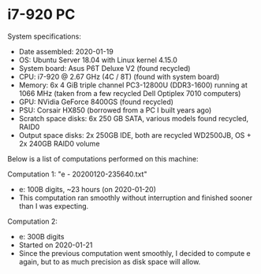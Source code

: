 # i7-920 PC

System specifications:
- Date assembled: 2020-01-19
- OS: Ubuntu Server 18.04 with Linux kernel 4.15.0
- System board: Asus P6T Deluxe V2 (found recycled)
- CPU: i7-920 @ 2.67 GHz (4C / 8T) (found with system board)
- Memory: 6x 4 GiB triple channel PC3-12800U (DDR3-1600) running at 1066 MHz (taken
from a few recycled Dell Optiplex 7010 computers)
- GPU: NVidia GeForce 8400GS (found recycled)
- PSU: Corsair HX850 (borrowed from a PC I built years ago)
- Scratch space disks: 6x 250 GB SATA, various models found recycled, RAID0
- Output space disks: 2x 250GB IDE, both are recycled WD2500JB, OS + 2x 240GB
RAID0 volume

Below is a list of computations performed on this machine:

Computation 1: "e - 20200120-235640.txt"
- e: 100B digits, ~23 hours (on 2020-01-20)
- This computation ran smoothly without interruption and finished sooner than I
was expecting.

Computation 2:
- e: 300B digits
- Started on 2020-01-21
- Since the previous computation went smoothly, I decided to compute e again,
but to as much precision as disk space will allow.
